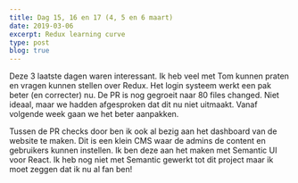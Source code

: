 ```yaml
---
title: Dag 15, 16 en 17 (4, 5 en 6 maart)
date: 2019-03-06
excerpt: Redux learning curve
type: post
blog: true
---
```


Deze 3 laatste dagen waren interessant. Ik heb veel met Tom kunnen praten en vragen kunnen stellen over Redux. Het login systeem werkt een pak beter (en correcter) nu. De PR is nog gegroeit naar 80 files changed. Niet ideaal, maar we hadden afgesproken dat dit nu niet uitmaakt. Vanaf volgende week gaan we het beter aanpakken.

Tussen de PR checks door ben ik ook al bezig aan het dashboard van de website te maken. Dit is een klein CMS waar de admins de content en gebruikers kunnen instellen. Ik ben deze aan het maken met Semantic UI voor React. Ik heb nog niet met Semantic gewerkt tot dit project maar ik moet zeggen dat ik nu al fan ben!

